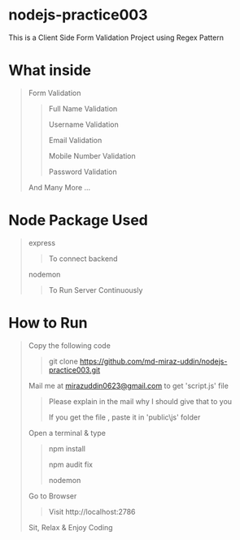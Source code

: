 # nodejs-practice003
This is a Client Side Form Validation Project using Regex Pattern

# What inside
> Form Validation
>
>> Full Name Validation
>>
>> Username Validation
>> 
>> Email Validation
>> 
>> Mobile Number Validation
>> 
>> Password Validation
>
> And Many More ...

# Node Package Used
> express
>>
>> To connect backend
>
> nodemon
>>
>> To Run Server Continuously

# How to Run
> Copy the following code
>
>> git clone https://github.com/md-miraz-uddin/nodejs-practice003.git
>
>
> Mail me at mirazuddin0623@gmail.com to get 'script.js' file
>
>> Please explain in the mail why I should give that to you
>>
>> If you get the file , paste it in 'public\js' folder
>
>
> Open a terminal & type
>
>> npm install
>> 
>> npm audit fix
>> 
>> nodemon
>
> Go to Browser
>> Visit http://localhost:2786
>>
> Sit, Relax & Enjoy Coding
